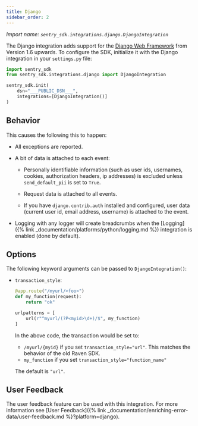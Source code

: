 ```yaml
---
title: Django
sidebar_order: 2
---
```

<!-- WIZARD -->
*Import name: `sentry_sdk.integrations.django.DjangoIntegration`*

The Django integration adds support for the [Django Web Framework](https://www.djangoproject.com/)
from Version 1.6 upwards.  To configure the SDK, initialize it with the Django
integration in your ``settings.py`` file:

```python
import sentry_sdk
from sentry_sdk.integrations.django import DjangoIntegration

sentry_sdk.init(
    dsn="___PUBLIC_DSN___",
    integrations=[DjangoIntegration()]
)
```
<!-- ENDWIZARD -->
## Behavior

This causes the following this to happen:

* All exceptions are reported.

* A bit of data is attached to each event:

    * Personally identifiable information (such as user ids, usernames,
      cookies, authorization headers, ip addresses) is excluded unless
      ``send_default_pii`` is set to ``True``.

    * Request data is attached to all events.

    * If you have ``django.contrib.auth`` installed and configured, user data
      (current user id, email address, username) is attached to the event.

* Logging with any logger will create breadcrumbs when the [Logging]({% link _documentation/platforms/python/logging.md %})
  integration is enabled (done by default).

## Options

The following keyword arguments can be passed to `DjangoIntegration()`:

* `transaction_style`:

  ```python
  @app.route("/myurl/<foo>")
  def my_function(request):
      return "ok"

  urlpatterns = [
      url(r"^myurl/(?P<myid>\d+)/$", my_function)
  ]
  ```

  In the above code, the transaction would be set to:

  * `/myurl/{myid}` if you set `transaction_style="url"`. This matches the behavior of the old Raven SDK.
  * `my_function` if you set `transaction_style="function_name"`

  The default is `"url"`.

## User Feedback

The user feedback feature can be used with this integration.  For more information
see [User Feedback]({% link _documentation/enriching-error-data/user-feedback.md %}?platform=django).
